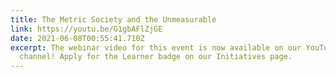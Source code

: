 ```yaml
---
title: The Metric Society and the Unmeasurable
link: https://youtu.be/G1gbAFlZjGE
date: 2021-06-08T00:55:41.710Z
excerpt: The webinar video for this event is now available on our YouTube
  channel! Apply for the Learner badge on our Initiatives page.
---
```

